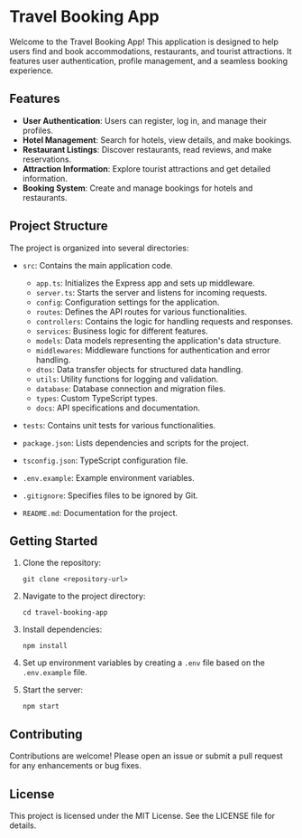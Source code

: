 # Travel Booking App

Welcome to the Travel Booking App! This application is designed to help users find and book accommodations, restaurants, and tourist attractions. It features user authentication, profile management, and a seamless booking experience.

## Features

- **User Authentication**: Users can register, log in, and manage their profiles.
- **Hotel Management**: Search for hotels, view details, and make bookings.
- **Restaurant Listings**: Discover restaurants, read reviews, and make reservations.
- **Attraction Information**: Explore tourist attractions and get detailed information.
- **Booking System**: Create and manage bookings for hotels and restaurants.

## Project Structure

The project is organized into several directories:

- `src`: Contains the main application code.
  - `app.ts`: Initializes the Express app and sets up middleware.
  - `server.ts`: Starts the server and listens for incoming requests.
  - `config`: Configuration settings for the application.
  - `routes`: Defines the API routes for various functionalities.
  - `controllers`: Contains the logic for handling requests and responses.
  - `services`: Business logic for different features.
  - `models`: Data models representing the application's data structure.
  - `middlewares`: Middleware functions for authentication and error handling.
  - `dtos`: Data transfer objects for structured data handling.
  - `utils`: Utility functions for logging and validation.
  - `database`: Database connection and migration files.
  - `types`: Custom TypeScript types.
  - `docs`: API specifications and documentation.

- `tests`: Contains unit tests for various functionalities.
- `package.json`: Lists dependencies and scripts for the project.
- `tsconfig.json`: TypeScript configuration file.
- `.env.example`: Example environment variables.
- `.gitignore`: Specifies files to be ignored by Git.
- `README.md`: Documentation for the project.

## Getting Started

1. Clone the repository:
   ```
   git clone <repository-url>
   ```

2. Navigate to the project directory:
   ```
   cd travel-booking-app
   ```

3. Install dependencies:
   ```
   npm install
   ```

4. Set up environment variables by creating a `.env` file based on the `.env.example` file.

5. Start the server:
   ```
   npm start
   ```

## Contributing

Contributions are welcome! Please open an issue or submit a pull request for any enhancements or bug fixes.

## License

This project is licensed under the MIT License. See the LICENSE file for details.